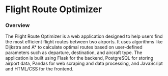 # Flight Route Optimizer
### Overview
The Flight Route Optimizer is a web application designed to help users find the most efficient flight routes between two airports. It uses algorithms like Dijkstra and A* to calculate optimal routes based on user-defined parameters such as departure, destination, and aircraft type. The application is built using Flask for the backend, PostgreSQL for storing airport data, Pandas for web scraping and data processing, and JavaScript and HTML/CSS for the frontend.